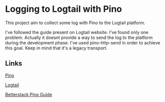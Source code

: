 # Logging to Logtail with Pino

This project aim to collect some log with Pino to the Logtail platform.

I've followed the guide present on Logtail website. I've found only one problem. Actually it doesnt provide a way to send the log to the platform during the development phase. I've used pino-http-send in order to achieve this goal. Keep in mind that it's a legacy transport.

## Links

[Pino](https://getpino.io/#/)

[Logtail](https://logtail.com/)

[Betterstack Pino Guide](https://betterstack.com/community/guides/logging/how-to-install-setup-and-use-pino-to-log-node-js-applications/)
